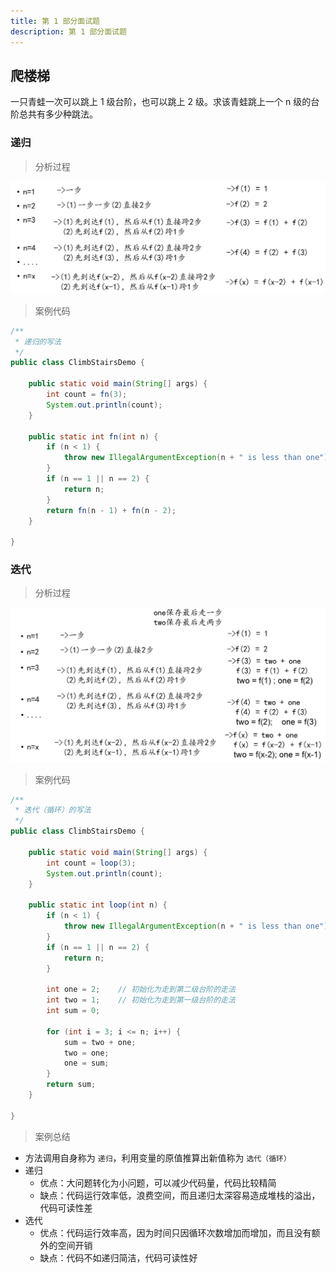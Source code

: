 ```yaml
---
title: 第 1 部分面试题
description: 第 1 部分面试题
---
```


## 爬楼梯

一只青蛙一次可以跳上 1 级台阶，也可以跳上 2 级。求该青蛙跳上一个 n 级的台阶总共有多少种跳法。

### 递归

> 分析过程

![](../../../assets/2023/10/algorithm-1.png)

> 案例代码

``` java
/**
 * 递归的写法
 */
public class ClimbStairsDemo {

    public static void main(String[] args) {
        int count = fn(3);
        System.out.println(count);
    }

    public static int fn(int n) {
        if (n < 1) {
            throw new IllegalArgumentException(n + " is less than one");
        }
        if (n == 1 || n == 2) {
            return n;
        }
        return fn(n - 1) + fn(n - 2);
    }

}
```

### 迭代

> 分析过程

![](../../../assets/2023/10/algorithm-2.png)

> 案例代码

``` java
/**
 * 迭代（循环）的写法
 */
public class ClimbStairsDemo {

    public static void main(String[] args) {
        int count = loop(3);
        System.out.println(count);
    }

    public static int loop(int n) {
        if (n < 1) {
            throw new IllegalArgumentException(n + " is less than one");
        }
        if (n == 1 || n == 2) {
            return n;
        }

        int one = 2;    // 初始化为走到第二级台阶的走法
        int two = 1;    // 初始化为走到第一级台阶的走法
        int sum = 0;

        for (int i = 3; i <= n; i++) {
            sum = two + one;
            two = one;
            one = sum;
        }
        return sum;
    }

}
```

> 案例总结

- 方法调用自身称为 `递归`，利用变量的原值推算出新值称为 `选代（循环）`
- 递归
   - 优点：大问题转化为小问题，可以减少代码量，代码比较精简
   - 缺点：代码运行效率低，浪费空间，而且递归太深容易造成堆栈的溢出，代码可读性差
- 选代
    - 优点：代码运行效率高，因为时间只因循环次数增加而增加，而且没有额外的空间开销
    - 缺点：代码不如递归简洁，代码可读性好
